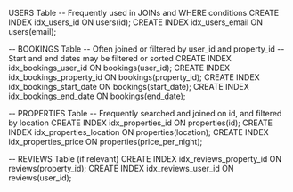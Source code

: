  USERS Table
-- Frequently used in JOINs and WHERE conditions
CREATE INDEX idx_users_id ON users(id);
CREATE INDEX idx_users_email ON users(email);

-- BOOKINGS Table
-- Often joined or filtered by user_id and property_id
-- Start and end dates may be filtered or sorted
CREATE INDEX idx_bookings_user_id ON bookings(user_id);
CREATE INDEX idx_bookings_property_id ON bookings(property_id);
CREATE INDEX idx_bookings_start_date ON bookings(start_date);
CREATE INDEX idx_bookings_end_date ON bookings(end_date);

-- PROPERTIES Table
-- Frequently searched and joined on id, and filtered by location
CREATE INDEX idx_properties_id ON properties(id);
CREATE INDEX idx_properties_location ON properties(location);
CREATE INDEX idx_properties_price ON properties(price_per_night);

-- REVIEWS Table (if relevant)
CREATE INDEX idx_reviews_property_id ON reviews(property_id);
CREATE INDEX idx_reviews_user_id ON reviews(user_id);
